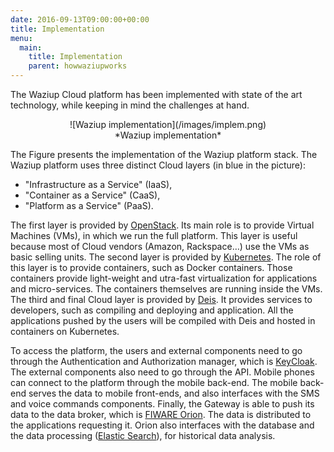 ```yaml
---
date: 2016-09-13T09:00:00+00:00
title: Implementation
menu:
  main:
    title: Implementation
    parent: howwaziupworks
---
```


The Waziup Cloud platform has been implemented with state of the art technology, while keeping in mind the challenges at hand.

<center> ![Waziup implementation](/images/implem.png)</center>
<center>*Waziup implementation*</center>


The Figure presents the implementation of the Waziup platform stack.
The Waziup platform uses three distinct Cloud layers (in blue in the picture):

- "Infrastructure as a Service" (IaaS),
- "Container as a Service" (CaaS),
- "Platform as a Service" (PaaS). 

The first layer is provided by [OpenStack](https://www.openstack.org/). 
Its main role is to provide Virtual Machines (VMs), in which we run the full platform.
This layer is useful because most of Cloud vendors (Amazon, Rackspace…) use the VMs as basic selling units.
The second layer is provided by [Kubernetes](http://kubernetes.io/).
The role of this layer is to provide containers, such as Docker containers.
Those containers provide light-weight and utra-fast virtualization for applications and micro-services.
The containers themselves are running inside the VMs.
The third and final Cloud layer is provided by [Deis](http://deis.io/).
It provides services to developers, such as compiling and deploying and application.
All the applications pushed by the users will be compiled with Deis and hosted in containers on Kubernetes.

To access the platform, the users and external components need to go through the Authentication and Authorization manager, which is [KeyCloak](http://www.keycloak.org/).
The external components also need to go through the API.
Mobile phones can connect to the platform through the mobile back-end.
The mobile back-end serves the data to mobile front-ends, and also interfaces with the SMS and voice commands components.
Finally, the Gateway is able to push its data to the data broker, which is [FIWARE Orion](https://fiware-orion.readthedocs.io).
The data is distributed to the applications requesting it.
Orion also interfaces with the database and the data processing ([Elastic Search](https://www.elastic.co/)), for historical data analysis.

